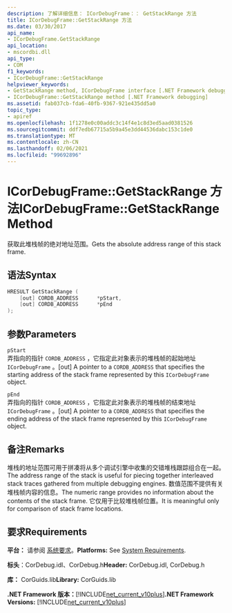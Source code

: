 ```yaml
---
description: 了解详细信息： ICorDebugFrame：： GetStackRange 方法
title: ICorDebugFrame::GetStackRange 方法
ms.date: 03/30/2017
api_name:
- ICorDebugFrame.GetStackRange
api_location:
- mscordbi.dll
api_type:
- COM
f1_keywords:
- ICorDebugFrame::GetStackRange
helpviewer_keywords:
- GetStackRange method, ICorDebugFrame interface [.NET Framework debugging]
- ICorDebugFrame::GetStackRange method [.NET Framework debugging]
ms.assetid: fab037cb-fda6-40fb-9367-921e435dd5a0
topic_type:
- apiref
ms.openlocfilehash: 1f1278e0c00addc3c14f4e1c8d3ed5aad0381526
ms.sourcegitcommit: ddf7edb67715a5b9a45e3dd44536dabc153c1de0
ms.translationtype: MT
ms.contentlocale: zh-CN
ms.lasthandoff: 02/06/2021
ms.locfileid: "99692896"
---
```

# <a name="icordebugframegetstackrange-method"></a><span data-ttu-id="a75d6-103">ICorDebugFrame::GetStackRange 方法</span><span class="sxs-lookup"><span data-stu-id="a75d6-103">ICorDebugFrame::GetStackRange Method</span></span>

<span data-ttu-id="a75d6-104">获取此堆栈帧的绝对地址范围。</span><span class="sxs-lookup"><span data-stu-id="a75d6-104">Gets the absolute address range of this stack frame.</span></span>  
  
## <a name="syntax"></a><span data-ttu-id="a75d6-105">语法</span><span class="sxs-lookup"><span data-stu-id="a75d6-105">Syntax</span></span>  
  
```cpp  
HRESULT GetStackRange (  
    [out] CORDB_ADDRESS      *pStart,
    [out] CORDB_ADDRESS      *pEnd  
);  
```  
  
## <a name="parameters"></a><span data-ttu-id="a75d6-106">参数</span><span class="sxs-lookup"><span data-stu-id="a75d6-106">Parameters</span></span>  

 `pStart`  
 <span data-ttu-id="a75d6-107">弄指向的指针 `CORDB_ADDRESS` ，它指定此对象表示的堆栈帧的起始地址 `ICorDebugFrame` 。</span><span class="sxs-lookup"><span data-stu-id="a75d6-107">[out] A pointer to a `CORDB_ADDRESS` that specifies the starting address of the stack frame represented by this `ICorDebugFrame` object.</span></span>  
  
 `pEnd`  
 <span data-ttu-id="a75d6-108">弄指向的指针 `CORDB_ADDRESS` ，它指定此对象表示的堆栈帧的结束地址 `ICorDebugFrame` 。</span><span class="sxs-lookup"><span data-stu-id="a75d6-108">[out] A pointer to a `CORDB_ADDRESS` that specifies the ending address of the stack frame represented by this `ICorDebugFrame` object.</span></span>  
  
## <a name="remarks"></a><span data-ttu-id="a75d6-109">备注</span><span class="sxs-lookup"><span data-stu-id="a75d6-109">Remarks</span></span>  

 <span data-ttu-id="a75d6-110">堆栈的地址范围可用于拼凑将从多个调试引擎中收集的交错堆栈跟踪组合在一起。</span><span class="sxs-lookup"><span data-stu-id="a75d6-110">The address range of the stack is useful for piecing together interleaved stack traces gathered from multiple debugging engines.</span></span> <span data-ttu-id="a75d6-111">数值范围不提供有关堆栈帧内容的信息。</span><span class="sxs-lookup"><span data-stu-id="a75d6-111">The numeric range provides no information about the contents of the stack frame.</span></span> <span data-ttu-id="a75d6-112">它仅用于比较堆栈帧位置。</span><span class="sxs-lookup"><span data-stu-id="a75d6-112">It is meaningful only for comparison of stack frame locations.</span></span>  
  
## <a name="requirements"></a><span data-ttu-id="a75d6-113">要求</span><span class="sxs-lookup"><span data-stu-id="a75d6-113">Requirements</span></span>  

 <span data-ttu-id="a75d6-114">**平台：** 请参阅 [系统要求](../../get-started/system-requirements.md)。</span><span class="sxs-lookup"><span data-stu-id="a75d6-114">**Platforms:** See [System Requirements](../../get-started/system-requirements.md).</span></span>  
  
 <span data-ttu-id="a75d6-115">**标头**：CorDebug.idl、CorDebug.h</span><span class="sxs-lookup"><span data-stu-id="a75d6-115">**Header:** CorDebug.idl, CorDebug.h</span></span>  
  
 <span data-ttu-id="a75d6-116">**库：** CorGuids.lib</span><span class="sxs-lookup"><span data-stu-id="a75d6-116">**Library:** CorGuids.lib</span></span>  
  
 <span data-ttu-id="a75d6-117">**.NET Framework 版本：**[!INCLUDE[net_current_v10plus](../../../../includes/net-current-v10plus-md.md)]</span><span class="sxs-lookup"><span data-stu-id="a75d6-117">**.NET Framework Versions:** [!INCLUDE[net_current_v10plus](../../../../includes/net-current-v10plus-md.md)]</span></span>
